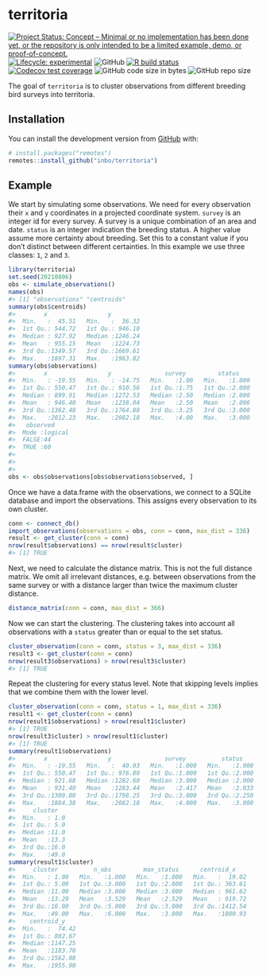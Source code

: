 
<!-- README.md is generated from README.Rmd. Please edit that file -->

# territoria

<!-- badges: start -->

[![Project Status: Concept – Minimal or no implementation has been done
yet, or the repository is only intended to be a limited example, demo,
or
proof-of-concept.](https://www.repostatus.org/badges/latest/concept.svg)](https://www.repostatus.org/#concept)
[![Lifecycle:
experimental](https://img.shields.io/badge/lifecycle-experimental-orange.svg)](https://lifecycle.r-lib.org/articles/stages.html#experimental)
![GitHub](https://img.shields.io/github/license/inbo/territoria) [![R
build
status](https://github.com/inbo/territoria/workflows/check%20package%20on%20main/badge.svg)](https://github.com/inbo/territoria/actions)
[![Codecov test
coverage](https://codecov.io/gh/inbo/territoria/branch/main/graph/badge.svg)](https://codecov.io/gh/inbo/territoria?branch=main)
![GitHub code size in
bytes](https://img.shields.io/github/languages/code-size/inbo/territoria.svg)
![GitHub repo
size](https://img.shields.io/github/repo-size/inbo/territoria.svg)
<!-- badges: end -->

The goal of `territoria` is to cluster observations from different
breeding bird surveys into territoria.

## Installation

You can install the development version from
[GitHub](https://github.com/) with:

``` r
# install.packages("remotes")
remotes::install_github("inbo/territoria")
```

## Example

We start by simulating some observations. We need for every
observation their `x` and `y` coordinates in a projected coordinate
system. `survey` is an integer id for every survey. A survey is a unique
combination of an area and date. `status` is an integer indication the
breeding status. A higher value assume more certainty about breeding.
Set this to a constant value if you don’t distinct between different
certainties. In this example we use three classes: `1`, `2` and `3`.

``` r
library(territoria)
set.seed(20210806)
obs <- simulate_observations()
names(obs)
#> [1] "observations" "centroids"
summary(obs$centroids)
#>        x                 y          
#>  Min.   :  45.51   Min.   :  36.32  
#>  1st Qu.: 544.72   1st Qu.: 946.10  
#>  Median : 927.92   Median :1246.24  
#>  Mean   : 955.15   Mean   :1224.73  
#>  3rd Qu.:1349.57   3rd Qu.:1669.61  
#>  Max.   :1897.31   Max.   :1963.82
summary(obs$observations)
#>        x                 y               survey         status     
#>  Min.   : -19.55   Min.   : -14.75   Min.   :1.00   Min.   :1.000  
#>  1st Qu.: 550.47   1st Qu.: 910.56   1st Qu.:1.75   1st Qu.:2.000  
#>  Median : 899.91   Median :1272.53   Median :2.50   Median :2.000  
#>  Mean   : 946.40   Mean   :1238.04   Mean   :2.50   Mean   :2.096  
#>  3rd Qu.:1362.48   3rd Qu.:1764.88   3rd Qu.:3.25   3rd Qu.:3.000  
#>  Max.   :2012.23   Max.   :2082.18   Max.   :4.00   Max.   :3.000  
#>   observed      
#>  Mode :logical  
#>  FALSE:44       
#>  TRUE :60       
#>                 
#>                 
#> 
obs <- obs$observations[obs$observations$observed, ]
```

Once we have a data.frame with the observations, we connect to a SQLite
database and import the observations. This assigns every observation to
its own cluster.

``` r
conn <- connect_db()
import_observations(observations = obs, conn = conn, max_dist = 336)
result <- get_cluster(conn = conn)
nrow(result$observations) == nrow(result$cluster)
#> [1] TRUE
```

Next, we need to calculate the distance matrix. This is not the full
distance matrix. We omit all irrelevant distances, e.g. between
observations from the same survey or with a distance larger than twice
the maximum cluster distance.

``` r
distance_matrix(conn = conn, max_dist = 366)
```

Now we can start the clustering. The clustering takes into account all
observations with a `status` greater than or equal to the set status.

``` r
cluster_observation(conn = conn, status = 3, max_dist = 336)
result3 <- get_cluster(conn = conn)
nrow(result3$observations) > nrow(result3$cluster)
#> [1] TRUE
```

Repeat the clustering for every status level. Note that skipping levels
implies that we combine them with the lower level.

``` r
cluster_observation(conn = conn, status = 1, max_dist = 336)
result1 <- get_cluster(conn = conn)
nrow(result1$observations) > nrow(result1$cluster)
#> [1] TRUE
nrow(result3$cluster) > nrow(result1$cluster)
#> [1] TRUE
summary(result1$observations)
#>        x                 y               survey          status     
#>  Min.   : -19.55   Min.   :  40.03   Min.   :1.000   Min.   :1.000  
#>  1st Qu.: 550.47   1st Qu.: 976.80   1st Qu.:1.000   1st Qu.:2.000  
#>  Median : 921.68   Median :1282.60   Median :3.000   Median :2.000  
#>  Mean   : 931.40   Mean   :1283.44   Mean   :2.417   Mean   :2.033  
#>  3rd Qu.:1309.80   3rd Qu.:1798.25   3rd Qu.:3.000   3rd Qu.:2.250  
#>  Max.   :1884.38   Max.   :2082.18   Max.   :4.000   Max.   :3.000  
#>     cluster    
#>  Min.   : 1.0  
#>  1st Qu.: 5.0  
#>  Median :11.0  
#>  Mean   :13.3  
#>  3rd Qu.:16.0  
#>  Max.   :49.0
summary(result1$cluster)
#>     cluster          n_obs         max_status      centroid_x     
#>  Min.   : 1.00   Min.   :1.000   Min.   :1.000   Min.   :  19.02  
#>  1st Qu.: 5.00   1st Qu.:3.000   1st Qu.:2.000   1st Qu.: 363.61  
#>  Median :11.00   Median :3.000   Median :3.000   Median : 961.62  
#>  Mean   :13.29   Mean   :3.529   Mean   :2.529   Mean   : 919.72  
#>  3rd Qu.:16.00   3rd Qu.:5.000   3rd Qu.:3.000   3rd Qu.:1412.54  
#>  Max.   :49.00   Max.   :6.000   Max.   :3.000   Max.   :1800.93  
#>    centroid_y     
#>  Min.   :  74.42  
#>  1st Qu.: 802.67  
#>  Median :1147.25  
#>  Mean   :1183.70  
#>  3rd Qu.:1562.08  
#>  Max.   :1955.90
```
